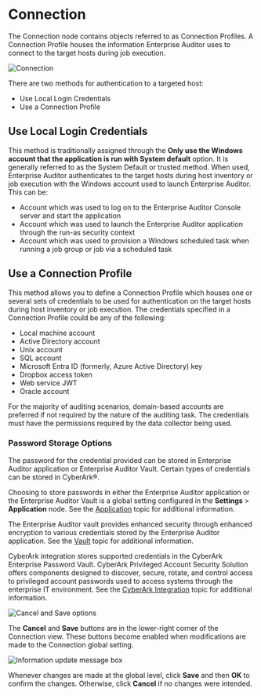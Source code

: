 # Connection

The Connection node contains objects referred to as Connection Profiles. A Connection Profile houses
the information Enterprise Auditor uses to connect to the target hosts during job execution.

![Connection](/img/product_docs/accessanalyzer/11.6/admin/settings/connection/connectionpage.webp)

There are two methods for authentication to a targeted host:

- Use Local Login Credentials
- Use a Connection Profile

## Use Local Login Credentials

This method is traditionally assigned through the **Only use the Windows account that the
application is run with System default** option. It is generally referred to as the System Default
or trusted method. When used, Enterprise Auditor authenticates to the target hosts during host
inventory or job execution with the Windows account used to launch Enterprise Auditor. This can be:

- Account which was used to log on to the Enterprise Auditor Console server and start the
  application
- Account which was used to launch the Enterprise Auditor application through the run-as security
  context
- Account which was used to provision a Windows scheduled task when running a job group or job via a
  scheduled task

## Use a Connection Profile

This method allows you to define a Connection Profile which houses one or several sets of
credentials to be used for authentication on the target hosts during host inventory or job
execution. The credentials specified in a Connection Profile could be any of the following:

- Local machine account
- Active Directory account
- Unix account
- SQL account
- Microsoft Entra ID (formerly, Azure Active Directory) key
- Dropbox access token
- Web service JWT
- Oracle account

For the majority of auditing scenarios, domain-based accounts are preferred if not required by the
nature of the auditing task. The credentials must have the permissions required by the data
collector being used.

### Password Storage Options

The password for the credential provided can be stored in Enterprise Auditor application or
Enterprise Auditor Vault. Certain types of credentials can be stored in CyberArk®.

Choosing to store passwords in either the Enterprise Auditor application or the Enterprise Auditor
Vault is a global setting configured in the **Settings** > **Application** node. See the
[Application](/docs/accessanalyzer/11.6/admin/settings/application/overview.md) topic
for additional information.

The Enterprise Auditor vault provides enhanced security through enhanced encryption to various
credentials stored by the Enterprise Auditor application. See the
[Vault](/docs/accessanalyzer/11.6/admin/settings/application/vault.md)
topic for additional information.

CyberArk integration stores supported credentials in the CyberArk Enterprise Password Vault.
CyberArk Privileged Account Security Solution offers components designed to discover, secure,
rotate, and control access to privileged account passwords used to access systems through the
enterprise IT environment. See the
[CyberArk Integration](/docs/accessanalyzer/11.6/admin/settings/connection/cyberarkintegration.md)
topic for additional information.

![Cancel and Save options](/img/product_docs/accessanalyzer/11.6/admin/settings/connection/cancelsavebuttons.webp)

The **Cancel** and **Save** buttons are in the lower-right corner of the Connection view. These
buttons become enabled when modifications are made to the Connection global setting.

![Information update message box](/img/product_docs/accessanalyzer/11.6/admin/settings/connection/settingssavedmessage.webp)

Whenever changes are made at the global level, click **Save** and then **OK** to confirm the
changes. Otherwise, click **Cancel** if no changes were intended.
